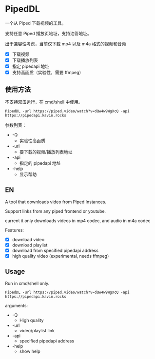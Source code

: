 # PipedDL

一个从 Piped 下载视频的工具。

支持任意 Piped 播放页地址，支持油管地址。

出于兼容性考虑，当前仅下载 mp4 以及 m4a 格式的视频和音频

* [x] 下载视频
* [x] 下载播放列表
* [x] 指定 pipedapi 地址
* [x] 支持高画质（实验性，需要 ffmpeg）

## 使用方法

不支持双击运行，在 cmd/shell 中使用。

`PipedDL -url https://piped.video/watch?v=dQw4w9WgXcQ -api https://pipedapi.kavin.rocks`

参数列表：

* -Q
  * 实验性高画质
* -url
  * 要下载的视频/播放列表地址
* -api
  * 指定的 pipedapi 地址
* -help
  * 显示帮助

## EN

A tool that downloads video from Piped Instances.

Support links from any piped frontend or youtube.

current it only downloads videos in mp4 codec, and audio in m4a codec

Features:

* [x] download video
* [x] download playlist
* [x] download from specified pipedapi address
* [x] high quality video (experimental, needs ffmpeg)

## Usage

Run in cmd/shell only.

`PipedDL -url https://piped.video/watch?v=dQw4w9WgXcQ -api https://pipedapi.kavin.rocks`

arguments:

* -Q
  * High quality
* -url
  * video/playlist link
* -api
  * specified pipedapi address
* -help
  * show help
